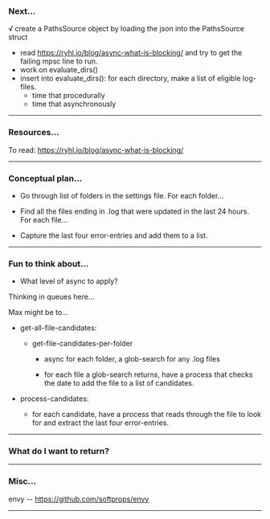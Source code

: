 ### Next...

√ create a PathsSource object by loading the json into the PathsSource struct
- read <https://ryhl.io/blog/async-what-is-blocking/> and try to get the failing mpsc line to run.
- work on evaluate_dirs()
- insert into evaluate_dirs(): for each directory, make a list of eligible log-files.
    - time that procedurally
    - time that asynchronously

---


### Resources...

To read: <https://ryhl.io/blog/async-what-is-blocking/>

---


### Conceptual plan...

- Go through list of folders in the settings file. For each folder...

- Find all the files ending in .log that were updated in the last 24 hours. For each file...

- Capture the last four error-entries and add them to a list.

---


### Fun to think about...

- What level of async to apply?

Thinking in queues here...

Max might be to...

- get-all-file-candidates:

    - get-file-candidates-per-folder

        - async for each folder, a glob-search for any .log files

        - for each file a glob-search returns, have a process that checks the date to add the file to a list of candidates.

- process-candidates:

    - for each candidate, have a process that reads through the file to look for and extract the last four error-entries.

---


### What do I want to return?


---


### Misc...

envy -- https://github.com/softprops/envy

---
